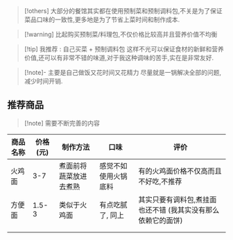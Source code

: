 
>[!others] 大部分的餐馆其实都在使用预制菜和预制调料包,不关是为了保证菜品口味的一致性,更多地是为了节省上菜时间和制作成本. 
>

>[!warning] 比起购买预制菜/料理包,不仅价格比较高并且营养价值不均衡

>[!tip] 我推荐 : 自己买菜 + 预制调料包 
>这样不光可以保证食材的新鲜和营养价值,还可以有非常不错的味道,对于我这种调味的苦手,实在是非常友好. 

>[!note]- 主要是自己做饭又花时间又花精力 
>尽量就是一锅解决全部的问题,减少时间开销. 



## 推荐商品 

>[!note] 需要不断完善的内容 

| 商品名称 | 价格(元) | 制作方法 | 口味 | 评价 |
| ---- | ---- | ---- | ---- | ---- |
| 火鸡面 | 3-7 | 煮面前将蔬菜放进去煮熟 | 感觉不如使用火锅底料 | 有的火鸡面价格不仅高而且不好吃,不推荐 |
| 方便面 | 1.5-3 | 类似于火鸡面 | 有点吃腻了, 同上 | 其实只要有调料包,煮挂面也还不错 (我其实没有那么依赖它的面饼) |
|  |  |  |  |  |
|  |  |  |  |  |
